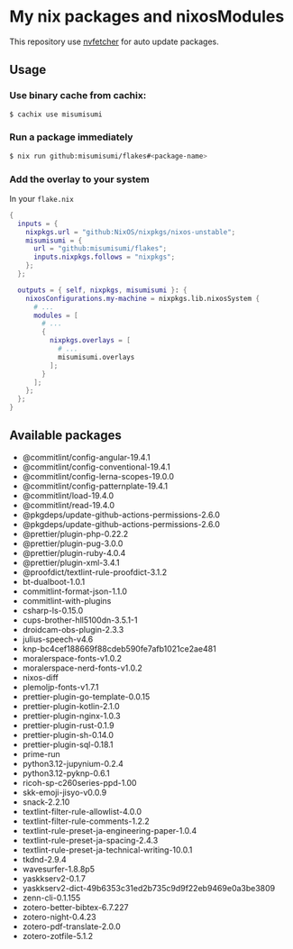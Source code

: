 # My nix packages and nixosModules

This repository use [nvfetcher](https://github.com/berberman/nvfetcher.git) for auto update packages.

## Usage

### Use binary cache from cachix:

```sh
$ cachix use misumisumi
```

### Run a package immediately

```sh
$ nix run github:misumisumi/flakes#<package-name>
```

### Add the overlay to your system

In your `flake.nix`

```nix
{
  inputs = {
    nixpkgs.url = "github:NixOS/nixpkgs/nixos-unstable";
    misumisumi = {
      url = "github:misumisumi/flakes";
      inputs.nixpkgs.follows = "nixpkgs";
    };
  };

  outputs = { self, nixpkgs, misumisumi }: {
    nixosConfigurations.my-machine = nixpkgs.lib.nixosSystem {
      # ...
      modules = [
        # ...
        {
          nixpkgs.overlays = [
            # ...
            misumisumi.overlays
          ];
        }
      ];
    };
  };
}

```

## Available packages

  - @commitlint/config-angular-19.4.1
  - @commitlint/config-conventional-19.4.1
  - @commitlint/config-lerna-scopes-19.0.0
  - @commitlint/config-patternplate-19.4.1
  - @commitlint/load-19.4.0
  - @commitlint/read-19.4.0
  - @pkgdeps/update-github-actions-permissions-2.6.0
  - @pkgdeps/update-github-actions-permissions-2.6.0
  - @prettier/plugin-php-0.22.2
  - @prettier/plugin-pug-3.0.0
  - @prettier/plugin-ruby-4.0.4
  - @prettier/plugin-xml-3.4.1
  - @proofdict/textlint-rule-proofdict-3.1.2
  - bt-dualboot-1.0.1
  - commitlint-format-json-1.1.0
  - commitlint-with-plugins
  - csharp-ls-0.15.0
  - cups-brother-hll5100dn-3.5.1-1
  - droidcam-obs-plugin-2.3.3
  - julius-speech-v4.6
  - knp-bc4cef188669f88cdeb590fe7afb1021ce2ae481
  - moralerspace-fonts-v1.0.2
  - moralerspace-nerd-fonts-v1.0.2
  - nixos-diff
  - plemoljp-fonts-v1.7.1
  - prettier-plugin-go-template-0.0.15
  - prettier-plugin-kotlin-2.1.0
  - prettier-plugin-nginx-1.0.3
  - prettier-plugin-rust-0.1.9
  - prettier-plugin-sh-0.14.0
  - prettier-plugin-sql-0.18.1
  - prime-run
  - python3.12-jupynium-0.2.4
  - python3.12-pyknp-0.6.1
  - ricoh-sp-c260series-ppd-1.00
  - skk-emoji-jisyo-v0.0.9
  - snack-2.2.10
  - textlint-filter-rule-allowlist-4.0.0
  - textlint-filter-rule-comments-1.2.2
  - textlint-rule-preset-ja-engineering-paper-1.0.4
  - textlint-rule-preset-ja-spacing-2.4.3
  - textlint-rule-preset-ja-technical-writing-10.0.1
  - tkdnd-2.9.4
  - wavesurfer-1.8.8p5
  - yaskkserv2-0.1.7
  - yaskkserv2-dict-49b6353c31ed2b735c9d9f22eb9469e0a3be3809
  - zenn-cli-0.1.155
  - zotero-better-bibtex-6.7.227
  - zotero-night-0.4.23
  - zotero-pdf-translate-2.0.0
  - zotero-zotfile-5.1.2

